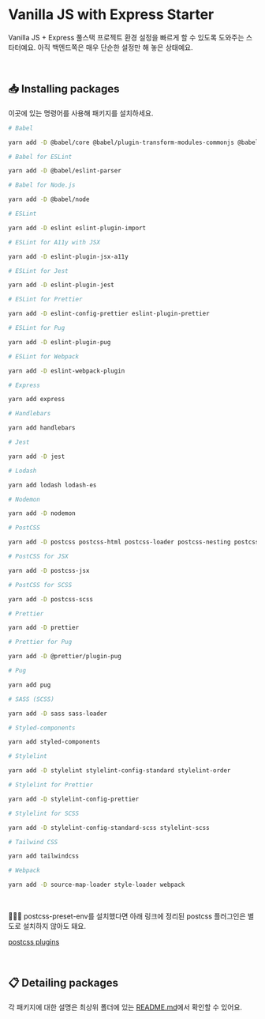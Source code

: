 # Vanilla JS with Express Starter

Vanilla JS + Express 풀스택 프로젝트 환경 설정을 빠르게 할 수 있도록 도와주는 스타터예요. 아직 백엔드쪽은 매우 단순한 설정만 해 놓은 상태예요.

<br>

## 📥 Installing packages

이곳에 있는 명령어를 사용해 패키지를 설치하세요.

```bash
# Babel

yarn add -D @babel/core @babel/plugin-transform-modules-commonjs @babel/plugin-transform-runtime @babel/preset-env

# Babel for ESLint

yarn add -D @babel/eslint-parser

# Babel for Node.js

yarn add -D @babel/node

# ESLint

yarn add -D eslint eslint-plugin-import

# ESLint for A11y with JSX

yarn add -D eslint-plugin-jsx-a11y

# ESLint for Jest

yarn add -D eslint-plugin-jest

# ESLint for Prettier

yarn add -D eslint-config-prettier eslint-plugin-prettier

# ESLint for Pug

yarn add -D eslint-plugin-pug

# ESLint for Webpack

yarn add -D eslint-webpack-plugin

# Express

yarn add express

# Handlebars

yarn add handlebars

# Jest

yarn add -D jest

# Lodash

yarn add lodash lodash-es

# Nodemon

yarn add -D nodemon

# PostCSS

yarn add -D postcss postcss-html postcss-loader postcss-nesting postcss-preset-env postcss-syntax

# PostCSS for JSX

yarn add -D postcss-jsx

# PostCSS for SCSS

yarn add -D postcss-scss

# Prettier

yarn add -D prettier

# Prettier for Pug

yarn add -D @prettier/plugin-pug

# Pug

yarn add pug

# SASS (SCSS)

yarn add -D sass sass-loader

# Styled-components

yarn add styled-components

# Stylelint

yarn add -D stylelint stylelint-config-standard stylelint-order

# Stylelint for Prettier

yarn add -D stylelint-config-prettier

# Stylelint for SCSS

yarn add -D stylelint-config-standard-scss stylelint-scss

# Tailwind CSS

yarn add tailwindcss

# Webpack

yarn add -D source-map-loader style-loader webpack
```

<br>

💁🏻‍♀️ postcss-preset-env를 설치했다면 아래 링크에 정리된 postcss 플러그인은 별도로 설치하지 않아도 돼요.

[postcss plugins](https://github.com/csstools/postcss-plugins/tree/main/plugins)

<br>

## 📋 Detailing packages

각 패키지에 대한 설명은 최상위 폴더에 있는 [README.md](https://github.com/biniruu/starter-kit-frontend#detailing-packages)에서 확인할 수 있어요.

